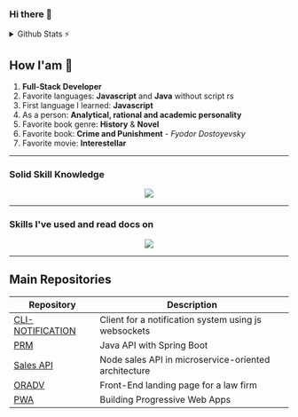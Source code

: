 ### Hi there 👋

<details>
  <summary>Github Stats ⚡</summary>
  
  <a href="#">![Github stats](https://github-readme-stats.vercel.app/api?username=lkasvr&theme=blueberry&count_private=true&hide_border=true&line_height=20)</a>
  <a href="#">![Top Langs](https://github-readme-stats.vercel.app/api/top-langs/?username=lkasvr&layout=compact&theme=blueberry&count_private=true&hide_border=true)</a>
</details>

## How I'am 👨
1. **Full-Stack Developer**
2. Favorite languages: **Javascript** and **Java** without script rs
3. First language I learned: **Javascript**
4. As a person: **Analytical, rational and academic personality**
5. Favorite book genre: **History** & **Novel**
6. Favorite book: **Crime and Punishment** - _Fyodor Dostoyevsky_
7. Favorite movie: **Interestellar**

---

<section>
  
### Solid Skill Knowledge

<p align="center">
  <a href="https://skillicons.dev">
    <img src="https://skillicons.dev/icons?i=git,github,vscode,idea,eclipse,linux,mysql,sqlite,postgres,prisma,graphql,jquery,js,ts,java,hibernate,docker,postman,express,html,css,tailwind,bootstrap,materialui,react,redux,next,vercel,netlify,heroku" />
  </a>
</p>

</section>

---

<section>
  
### Skills I've used and read docs on

<p align="center">
  <a href="https://skillicons.dev">
    <img src="https://skillicons.dev/icons?i=gitlab,aws,angular,php,py,cs,dotnet,nest,sass,emotion,threejs,firebase,mongodb,sass,discord" />
  </a>
</p>

</section>

---

## Main Repositories

| **Repository** | **Description** |
| --- | --- |
| [CLI-NOTIFICATION](https://github.com/lkasvr/cli-notification-client) | Client for a notification system using js websockets |
| [PRM](https://github.com/lkasvr/prm) | Java API with Spring Boot |
| [Sales API](https://github.com/lkasvr/apivendas) | Node sales API in microservice-oriented architecture | 
| [ORADV](https://github.com/lkasvr/or_adv) | Front-End landing page for a law firm | 
| [PWA](https://github.com/lkasvr/gotham_imperial_hotel/tree/lkasvr) | Building Progressive Web Apps |
